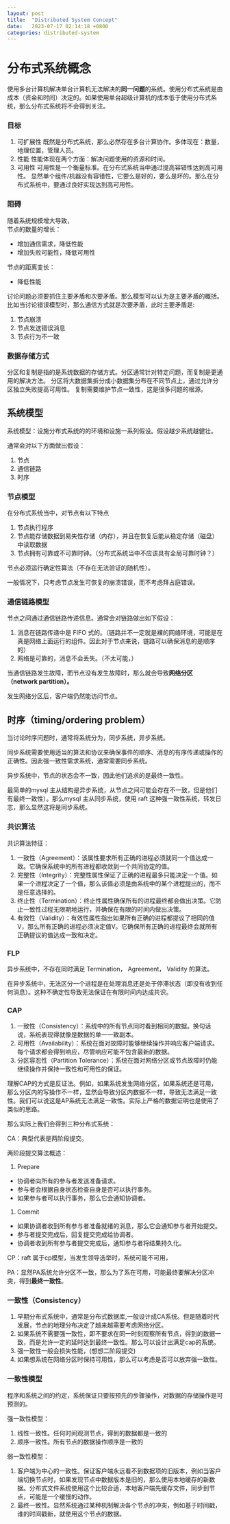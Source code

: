 ```yaml
---
layout: post
title:  "Distributed System Concept"
date:   2023-07-17 02:14:18 +0800
categories: distributed-system 
---
```

# 分布式系统概念

使用多台计算机解决单台计算机无法解决的**同一问题**的系统。使用分布式系统是由成本（资金和时间）决定的。如果使用单台超级计算机的成本低于使用分布式系统，那么分布式系统将不会得到关注。

### 目标

1. 可扩展性
    既然是分布式系统，那么必然存在多台计算协作。多体现在：数量，地理位置，管理人员。
2. 性能
    性能体现在两个方面：解决问题使用的资源和时间。
3. 可用性
   可用性是一个衡量标准。在分布式系统当中通过提高容错性达到高可用性。
显然单个组件/机器没有容错性，它要么是好的，要么是坏的。那么在分布式系统中，要通过良好实现达到高可用性。

### 阻碍

随着系统规模增大导致，  
节点的数量的增长：
- 增加通信需求，降低性能
- 增加失败可能性，降低可用性

节点的距离变长：
- 降低性能

讨论问题必须要抓住主要矛盾和次要矛盾。那么模型可以认为是主要矛盾的概括。比如当讨论错误模型时，那么通信方式就是次要矛盾，此时主要矛盾是:
1. 节点崩溃
2. 节点发送错误消息
3. 节点行为不一致

### 数据存储方式

分区和复制是指的是系统数据的存储方式。分区通常针对特定问题，而复制是更通用的解决方法。
分区将大数据集拆分成小数据集分布在不同节点上，通过允许分区独立失败提高可用性。
复制需要维护节点一致性，这是很多问题的根源。

## 系统模型

系统模型：设施分布式系统的的环境和设施一系列假设。假设越少系统越健壮。

通常会对以下方面做出假设：

1. 节点
2. 通信链路
3. 时序

### 节点模型

在分布式系统当中，对节点有以下特点

1. 节点执行程序
2. 节点能存储数据到易失性存储（内存），并且在恢复后能从稳定存储（磁盘）中读取数据
3. 节点拥有可靠或不可靠时钟。（分布式系统当中不应该具有全局可靠时钟？）

节点必须运行确定性算法（不存在无法验证的随机性）。

一般情况下，只考虑节点发生可恢复的崩溃错误，而不考虑拜占庭错误。

### 通信链路模型

节点之间通过通信链路传递信息。通常会对链路做出如下假设：

1. 消息在链路传递中是 FIFO 式的。（链路并不一定就是裸的网络环境，可能是在真是网络上面运行的组件。因此对于节点来说，链路可以确保消息的是顺序的）
2. 网络是可靠的，消息不会丢失。（不太可能，）

当通信链路发生故障，而节点没有发生故障时，那么就会导致**网络分区（network partition）。**

发生网络分区后，客户端仍然能访问节点。

## 时序（timing/ordering problem）

当讨论时序问题时，通常将系统分为，同步系统，异步系统。

同步系统需要使用适当的算法和协议来确保事件的顺序、消息的有序传递或操作的正确性。因此强一致性需求系统，通常需要同步系统。

异步系统中，节点的状态会不一致，因此他们追求的是最终一致性。

最简单的mysql 主从结构是异步系统，从节点之间可能会存在不一致，但是他们有最终一致性）。那么mysql 主从同步系统，使用 raft 这种强一致性系统，转发日志，那么显然这将是同步系统。

### 共识算法

共识算法特征：

1. 一致性（Agreement）：该属性要求所有正确的进程必须就同一个值达成一致。它确保系统中的所有进程都收敛到一个共同协定的值。
2. 完整性（Integrity）：完整性属性保证了正确的进程最多只能决定一个值。如果一个进程决定了一个值，那么该值必须是由系统中的某个进程提出的，而不是任意选择的。
3. 终止性（Termination）：终止性属性确保所有的进程最终都会做出决策。它防止一致性过程无限期地运行，并确保在有限的时间内做出决策。
4. 有效性（Validity）：有效性属性指出如果所有正确的进程都提议了相同的值V，那么所有正确的进程必须决定值V。它确保所有正确的进程最终会就所有正确提议的值达成一致和决定。

### FLP

异步系统中，不存在同时满足 Termination， Agreement， Validity 的算法。

在异步系统中，无法区分一个进程是在处理消息还是处于停滞状态（即没有收到任何消息）。这种不确定性导致无法保证在有限时间内达成共识。

### CAP

1. 一致性（Consistency）：系统中的所有节点同时看到相同的数据。换句话说，系统表现得就像是数据的单一一致副本。
2. 可用性（Availability）：系统在面对故障时能够继续操作并响应客户端请求。每个请求都会得到响应，尽管响应可能不包含最新的数据。
3. 分区容忍性（Partition Tolerance）：系统在面对网络分区或节点故障时仍能继续操作并保持一致性和可用性的保证。

理解CAP的方式是反证法。例如，如果系统发生网络分区，如果系统还是可用，那么分区内的写操作不一样，显然会导致分区内数据不一样，导致无法满足一致性。我们可以说这是AP系统无法满足一致性。实际上严格的数据证明也是使用了类似的思路。

那么实际上我们会得到三种分布式系统：

CA：典型代表是两阶段提交。

两阶段提交算法概述：

1. Prepare
- 协调者向所有的参与者发送准备请求。
- 参与者会根据自身状态检查自身是否可以执行事务。
- 如果参与者可以执行事务，那么它会通知协调者。
1. Commit
- 如果协调者收到所有参与者准备就绪的消息，那么它会通知参与者开始提交。
- 参与者提交完成后，回复提交完成给协调者。
- 协调者收到所有参与者提交完成后，通知参与者将结果持久化。

CP：raft 属于cp模型，当发生领导选举时，系统可能不可用，

PA：显然PA系统允许分区不一致，那么为了系在可用，可能最终要解决分区冲突，得到**最终一致性**。

### 一致性（Consistency）

1. 早期分布式系统中，通常是分布式数据库,一般设计成CA系统。但是随着时代发展，节点的地理分布决定了越来越需要考虑网络分区。
2. 如果系统不需要强一致性，即不要求在同一时刻观察所有节点，得到的数据一致，而是允许一定的延时达到最终一致性。那么可以设计出满足cap的系统。
3. 强一致性一般会损失性能，(想想二阶段提交)
4. 如果想系统在网络分区时保持可用性，那么可以考虑是否可以放弃强一致性。

### 一致性模型

程序和系统之间的约定，系统保证只要按预先的步骤操作，对数据的存储操作是可预测的。

强一致性模型：

1. 线性一致性。任何时间观测节点，得到的数据都是一致的
2. 顺序一致性。所有节点的数据操作顺序是一致的

弱一致性模型：

1. 客户端为中心的一致性。保证客户端永远看不到数据项的旧版本，例如当客户端切换节点时，如果发现节点中数据版本是旧的，那么使用本地缓存的新数据。分布式文件系统使用这个比较合适，本地客户端先缓存文件，同步到节点，可能是一个缓慢的动作。
2. 最终一致性。显然系统通过某种机制解决各个节点的冲突，例如基于时间戳，谁的时间戳新，就使用这个节点的数据。